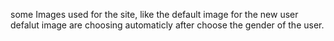 some Images used for the site, like the default image for the new user 
defalut image are choosing automaticly after choose the gender of the user.
